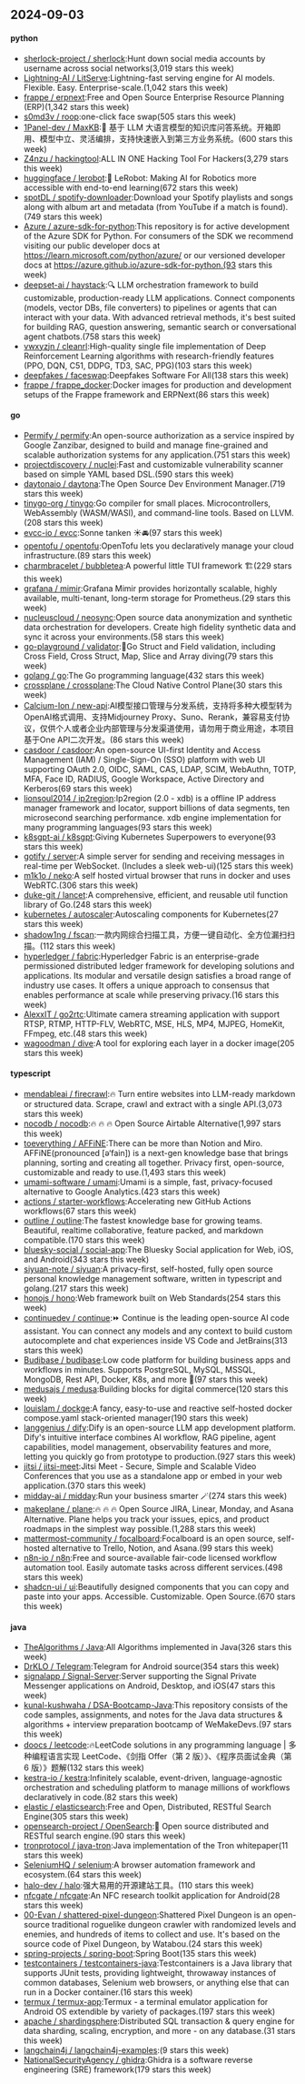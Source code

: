 ## 2024-09-03

#### python
* [sherlock-project / sherlock](https://github.com/sherlock-project/sherlock):Hunt down social media accounts by username across social networks(3,019 stars this week)
* [Lightning-AI / LitServe](https://github.com/Lightning-AI/LitServe):Lightning-fast serving engine for AI models. Flexible. Easy. Enterprise-scale.(1,042 stars this week)
* [frappe / erpnext](https://github.com/frappe/erpnext):Free and Open Source Enterprise Resource Planning (ERP)(1,342 stars this week)
* [s0md3v / roop](https://github.com/s0md3v/roop):one-click face swap(505 stars this week)
* [1Panel-dev / MaxKB](https://github.com/1Panel-dev/MaxKB):🚀 基于 LLM 大语言模型的知识库问答系统。开箱即用、模型中立、灵活编排，支持快速嵌入到第三方业务系统。(600 stars this week)
* [Z4nzu / hackingtool](https://github.com/Z4nzu/hackingtool):ALL IN ONE Hacking Tool For Hackers(3,279 stars this week)
* [huggingface / lerobot](https://github.com/huggingface/lerobot):🤗 LeRobot: Making AI for Robotics more accessible with end-to-end learning(672 stars this week)
* [spotDL / spotify-downloader](https://github.com/spotDL/spotify-downloader):Download your Spotify playlists and songs along with album art and metadata (from YouTube if a match is found).(749 stars this week)
* [Azure / azure-sdk-for-python](https://github.com/Azure/azure-sdk-for-python):This repository is for active development of the Azure SDK for Python. For consumers of the SDK we recommend visiting our public developer docs at https://learn.microsoft.com/python/azure/ or our versioned developer docs at https://azure.github.io/azure-sdk-for-python.(93 stars this week)
* [deepset-ai / haystack](https://github.com/deepset-ai/haystack):🔍 LLM orchestration framework to build customizable, production-ready LLM applications. Connect components (models, vector DBs, file converters) to pipelines or agents that can interact with your data. With advanced retrieval methods, it's best suited for building RAG, question answering, semantic search or conversational agent chatbots.(758 stars this week)
* [vwxyzjn / cleanrl](https://github.com/vwxyzjn/cleanrl):High-quality single file implementation of Deep Reinforcement Learning algorithms with research-friendly features (PPO, DQN, C51, DDPG, TD3, SAC, PPG)(103 stars this week)
* [deepfakes / faceswap](https://github.com/deepfakes/faceswap):Deepfakes Software For All(138 stars this week)
* [frappe / frappe_docker](https://github.com/frappe/frappe_docker):Docker images for production and development setups of the Frappe framework and ERPNext(86 stars this week)

#### go
* [Permify / permify](https://github.com/Permify/permify):An open-source authorization as a service inspired by Google Zanzibar, designed to build and manage fine-grained and scalable authorization systems for any application.(751 stars this week)
* [projectdiscovery / nuclei](https://github.com/projectdiscovery/nuclei):Fast and customizable vulnerability scanner based on simple YAML based DSL.(590 stars this week)
* [daytonaio / daytona](https://github.com/daytonaio/daytona):The Open Source Dev Environment Manager.(719 stars this week)
* [tinygo-org / tinygo](https://github.com/tinygo-org/tinygo):Go compiler for small places. Microcontrollers, WebAssembly (WASM/WASI), and command-line tools. Based on LLVM.(208 stars this week)
* [evcc-io / evcc](https://github.com/evcc-io/evcc):Sonne tanken ☀️🚘(97 stars this week)
* [opentofu / opentofu](https://github.com/opentofu/opentofu):OpenTofu lets you declaratively manage your cloud infrastructure.(89 stars this week)
* [charmbracelet / bubbletea](https://github.com/charmbracelet/bubbletea):A powerful little TUI framework 🏗(229 stars this week)
* [grafana / mimir](https://github.com/grafana/mimir):Grafana Mimir provides horizontally scalable, highly available, multi-tenant, long-term storage for Prometheus.(29 stars this week)
* [nucleuscloud / neosync](https://github.com/nucleuscloud/neosync):Open source data anonymization and synthetic data orchestration for developers. Create high fidelity synthetic data and sync it across your environments.(58 stars this week)
* [go-playground / validator](https://github.com/go-playground/validator):💯Go Struct and Field validation, including Cross Field, Cross Struct, Map, Slice and Array diving(79 stars this week)
* [golang / go](https://github.com/golang/go):The Go programming language(432 stars this week)
* [crossplane / crossplane](https://github.com/crossplane/crossplane):The Cloud Native Control Plane(30 stars this week)
* [Calcium-Ion / new-api](https://github.com/Calcium-Ion/new-api):AI模型接口管理与分发系统，支持将多种大模型转为OpenAI格式调用、支持Midjourney Proxy、Suno、Rerank，兼容易支付协议，仅供个人或者企业内部管理与分发渠道使用，请勿用于商业用途，本项目基于One API二次开发。(86 stars this week)
* [casdoor / casdoor](https://github.com/casdoor/casdoor):An open-source UI-first Identity and Access Management (IAM) / Single-Sign-On (SSO) platform with web UI supporting OAuth 2.0, OIDC, SAML, CAS, LDAP, SCIM, WebAuthn, TOTP, MFA, Face ID, RADIUS, Google Workspace, Active Directory and Kerberos(69 stars this week)
* [lionsoul2014 / ip2region](https://github.com/lionsoul2014/ip2region):Ip2region (2.0 - xdb) is a offline IP address manager framework and locator, support billions of data segments, ten microsecond searching performance. xdb engine implementation for many programming languages(93 stars this week)
* [k8sgpt-ai / k8sgpt](https://github.com/k8sgpt-ai/k8sgpt):Giving Kubernetes Superpowers to everyone(93 stars this week)
* [gotify / server](https://github.com/gotify/server):A simple server for sending and receiving messages in real-time per WebSocket. (Includes a sleek web-ui)(125 stars this week)
* [m1k1o / neko](https://github.com/m1k1o/neko):A self hosted virtual browser that runs in docker and uses WebRTC.(306 stars this week)
* [duke-git / lancet](https://github.com/duke-git/lancet):A comprehensive, efficient, and reusable util function library of Go.(248 stars this week)
* [kubernetes / autoscaler](https://github.com/kubernetes/autoscaler):Autoscaling components for Kubernetes(27 stars this week)
* [shadow1ng / fscan](https://github.com/shadow1ng/fscan):一款内网综合扫描工具，方便一键自动化、全方位漏扫扫描。(112 stars this week)
* [hyperledger / fabric](https://github.com/hyperledger/fabric):Hyperledger Fabric is an enterprise-grade permissioned distributed ledger framework for developing solutions and applications. Its modular and versatile design satisfies a broad range of industry use cases. It offers a unique approach to consensus that enables performance at scale while preserving privacy.(16 stars this week)
* [AlexxIT / go2rtc](https://github.com/AlexxIT/go2rtc):Ultimate camera streaming application with support RTSP, RTMP, HTTP-FLV, WebRTC, MSE, HLS, MP4, MJPEG, HomeKit, FFmpeg, etc.(48 stars this week)
* [wagoodman / dive](https://github.com/wagoodman/dive):A tool for exploring each layer in a docker image(205 stars this week)

#### typescript
* [mendableai / firecrawl](https://github.com/mendableai/firecrawl):🔥 Turn entire websites into LLM-ready markdown or structured data. Scrape, crawl and extract with a single API.(3,073 stars this week)
* [nocodb / nocodb](https://github.com/nocodb/nocodb):🔥 🔥 🔥 Open Source Airtable Alternative(1,997 stars this week)
* [toeverything / AFFiNE](https://github.com/toeverything/AFFiNE):There can be more than Notion and Miro. AFFiNE(pronounced [ə‘fain]) is a next-gen knowledge base that brings planning, sorting and creating all together. Privacy first, open-source, customizable and ready to use.(1,493 stars this week)
* [umami-software / umami](https://github.com/umami-software/umami):Umami is a simple, fast, privacy-focused alternative to Google Analytics.(423 stars this week)
* [actions / starter-workflows](https://github.com/actions/starter-workflows):Accelerating new GitHub Actions workflows(67 stars this week)
* [outline / outline](https://github.com/outline/outline):The fastest knowledge base for growing teams. Beautiful, realtime collaborative, feature packed, and markdown compatible.(170 stars this week)
* [bluesky-social / social-app](https://github.com/bluesky-social/social-app):The Bluesky Social application for Web, iOS, and Android(343 stars this week)
* [siyuan-note / siyuan](https://github.com/siyuan-note/siyuan):A privacy-first, self-hosted, fully open source personal knowledge management software, written in typescript and golang.(217 stars this week)
* [honojs / hono](https://github.com/honojs/hono):Web framework built on Web Standards(254 stars this week)
* [continuedev / continue](https://github.com/continuedev/continue):⏩ Continue is the leading open-source AI code assistant. You can connect any models and any context to build custom autocomplete and chat experiences inside VS Code and JetBrains(313 stars this week)
* [Budibase / budibase](https://github.com/Budibase/budibase):Low code platform for building business apps and workflows in minutes. Supports PostgreSQL, MySQL, MSSQL, MongoDB, Rest API, Docker, K8s, and more 🚀(97 stars this week)
* [medusajs / medusa](https://github.com/medusajs/medusa):Building blocks for digital commerce(120 stars this week)
* [louislam / dockge](https://github.com/louislam/dockge):A fancy, easy-to-use and reactive self-hosted docker compose.yaml stack-oriented manager(190 stars this week)
* [langgenius / dify](https://github.com/langgenius/dify):Dify is an open-source LLM app development platform. Dify's intuitive interface combines AI workflow, RAG pipeline, agent capabilities, model management, observability features and more, letting you quickly go from prototype to production.(927 stars this week)
* [jitsi / jitsi-meet](https://github.com/jitsi/jitsi-meet):Jitsi Meet - Secure, Simple and Scalable Video Conferences that you use as a standalone app or embed in your web application.(370 stars this week)
* [midday-ai / midday](https://github.com/midday-ai/midday):Run your business smarter 🪄(274 stars this week)
* [makeplane / plane](https://github.com/makeplane/plane):🔥 🔥 🔥 Open Source JIRA, Linear, Monday, and Asana Alternative. Plane helps you track your issues, epics, and product roadmaps in the simplest way possible.(1,288 stars this week)
* [mattermost-community / focalboard](https://github.com/mattermost-community/focalboard):Focalboard is an open source, self-hosted alternative to Trello, Notion, and Asana.(99 stars this week)
* [n8n-io / n8n](https://github.com/n8n-io/n8n):Free and source-available fair-code licensed workflow automation tool. Easily automate tasks across different services.(498 stars this week)
* [shadcn-ui / ui](https://github.com/shadcn-ui/ui):Beautifully designed components that you can copy and paste into your apps. Accessible. Customizable. Open Source.(670 stars this week)

#### java
* [TheAlgorithms / Java](https://github.com/TheAlgorithms/Java):All Algorithms implemented in Java(326 stars this week)
* [DrKLO / Telegram](https://github.com/DrKLO/Telegram):Telegram for Android source(354 stars this week)
* [signalapp / Signal-Server](https://github.com/signalapp/Signal-Server):Server supporting the Signal Private Messenger applications on Android, Desktop, and iOS(47 stars this week)
* [kunal-kushwaha / DSA-Bootcamp-Java](https://github.com/kunal-kushwaha/DSA-Bootcamp-Java):This repository consists of the code samples, assignments, and notes for the Java data structures & algorithms + interview preparation bootcamp of WeMakeDevs.(97 stars this week)
* [doocs / leetcode](https://github.com/doocs/leetcode):🔥LeetCode solutions in any programming language | 多种编程语言实现 LeetCode、《剑指 Offer（第 2 版）》、《程序员面试金典（第 6 版）》题解(132 stars this week)
* [kestra-io / kestra](https://github.com/kestra-io/kestra):Infinitely scalable, event-driven, language-agnostic orchestration and scheduling platform to manage millions of workflows declaratively in code.(82 stars this week)
* [elastic / elasticsearch](https://github.com/elastic/elasticsearch):Free and Open, Distributed, RESTful Search Engine(305 stars this week)
* [opensearch-project / OpenSearch](https://github.com/opensearch-project/OpenSearch):🔎 Open source distributed and RESTful search engine.(90 stars this week)
* [tronprotocol / java-tron](https://github.com/tronprotocol/java-tron):Java implementation of the Tron whitepaper(11 stars this week)
* [SeleniumHQ / selenium](https://github.com/SeleniumHQ/selenium):A browser automation framework and ecosystem.(64 stars this week)
* [halo-dev / halo](https://github.com/halo-dev/halo):强大易用的开源建站工具。(110 stars this week)
* [nfcgate / nfcgate](https://github.com/nfcgate/nfcgate):An NFC research toolkit application for Android(28 stars this week)
* [00-Evan / shattered-pixel-dungeon](https://github.com/00-Evan/shattered-pixel-dungeon):Shattered Pixel Dungeon is an open-source traditional roguelike dungeon crawler with randomized levels and enemies, and hundreds of items to collect and use. It's based on the source code of Pixel Dungeon, by Watabou.(24 stars this week)
* [spring-projects / spring-boot](https://github.com/spring-projects/spring-boot):Spring Boot(135 stars this week)
* [testcontainers / testcontainers-java](https://github.com/testcontainers/testcontainers-java):Testcontainers is a Java library that supports JUnit tests, providing lightweight, throwaway instances of common databases, Selenium web browsers, or anything else that can run in a Docker container.(16 stars this week)
* [termux / termux-app](https://github.com/termux/termux-app):Termux - a terminal emulator application for Android OS extendible by variety of packages.(197 stars this week)
* [apache / shardingsphere](https://github.com/apache/shardingsphere):Distributed SQL transaction & query engine for data sharding, scaling, encryption, and more - on any database.(31 stars this week)
* [langchain4j / langchain4j-examples](https://github.com/langchain4j/langchain4j-examples):(9 stars this week)
* [NationalSecurityAgency / ghidra](https://github.com/NationalSecurityAgency/ghidra):Ghidra is a software reverse engineering (SRE) framework(179 stars this week)
